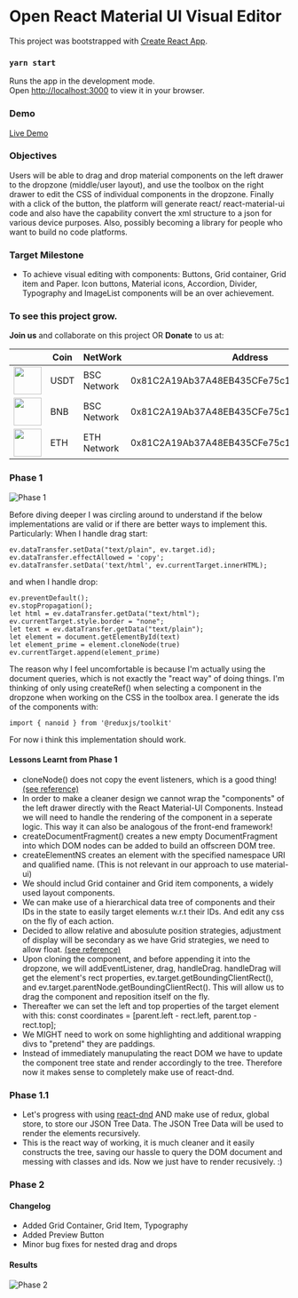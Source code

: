 # Open React Material UI Visual Editor

This project was bootstrapped with [Create React App](https://github.com/facebook/create-react-app).

### `yarn start`

Runs the app in the development mode.\
Open [http://localhost:3000](http://localhost:3000) to view it in your browser.

### Demo

[Live Demo](https://open-react-material-ui.web.app/)

### Objectives

Users will be able to drag and drop material components on the left drawer to the dropzone (middle/user layout), and use the toolbox on the right drawer to edit the CSS of individual components in the dropzone. Finally with a click of the button, the platform will generate react/ react-material-ui code and also have the capability convert the xml structure to a json for various device purposes. Also, possibly becoming a library for people who want to build no code platforms.

### Target Milestone
- To achieve visual editing with components: Buttons, Grid container, Grid item and Paper. Icon buttons, Material icons, Accordion, Divider, Typography and ImageList components will be an over achievement.

### To see this project grow.

<b>Join us</b> and collaborate on this project
OR
<b>Donate</b> to us at:

|   |Coin|NetWork|Address|
|---|----|-------|-------|
|<img src="https://s2.coinmarketcap.com/static/img/coins/200x200/825.png" width="50" height="50"> |USDT|BSC Network|0x81C2A19Ab37A48EB435CFe75c1ba42E3070517B1|
|<img src="https://upload.wikimedia.org/wikipedia/commons/f/fc/Binance-coin-bnb-logo.png" width="50" height="50">|BNB|BSC Network|0x81C2A19Ab37A48EB435CFe75c1ba42E3070517B1|
|<img src="https://d33wubrfki0l68.cloudfront.net/fcd4ecd90386aeb50a235ddc4f0063cfbb8a7b66/4295e/static/bfc04ac72981166c740b189463e1f74c/40129/eth-diamond-black-white.jpg" width="50" height="50">|ETH|ETH Network|0x81C2A19Ab37A48EB435CFe75c1ba42E3070517B1|

### Phase 1
![Phase 1](https://i.imgur.com/BOT2fg6.gif "Phase 1")

Before diving deeper I was circling around to understand if the below implementations are valid or if there are better ways to implement this.
Particularly:
When I handle drag start:
```
ev.dataTransfer.setData("text/plain", ev.target.id);
ev.dataTransfer.effectAllowed = 'copy';
ev.dataTransfer.setData('text/html', ev.currentTarget.innerHTML);
```
and when I handle drop:
```
ev.preventDefault();
ev.stopPropagation();
let html = ev.dataTransfer.getData("text/html");
ev.currentTarget.style.border = "none";
let text = ev.dataTransfer.getData("text/plain");
let element = document.getElementById(text)
let element_prime = element.cloneNode(true)
ev.currentTarget.append(element_prime)
```
The reason why I feel uncomfortable is because I'm actually using the document queries, which is not exactly the "react way" of doing things.
I'm thinking of only using createRef() when selecting a component in the dropzone when working on the CSS in the toolbox area.
I generate the ids of the components with:
```
import { nanoid } from '@reduxjs/toolkit'
```

For now i think this implementation should work.

#### Lessons Learnt from Phase 1

- cloneNode() does not copy the event listeners, which is a good thing! [(see reference)](https://stackoverflow.com/questions/15408394/how-to-copy-a-dom-node-with-event-listeners)
- In order to make a cleaner design we cannot wrap the "components" of the left drawer directly with the React Material-UI Components.
Instead we will need to handle the rendering of the component in a seperate logic. This way it can also be analogous of the front-end framework!
- createDocumentFragment() creates a new empty DocumentFragment into which DOM nodes can be added to build an offscreen DOM tree.
- createElementNS creates an element with the specified namespace URI and qualified name. (This is not relevant in our approach to use material-ui)
- We should includ Grid container and Grid item components, a widely used layout components.
- We can make use of a hierarchical data tree of components and their IDs in the state to easily target elements w.r.t their IDs. And edit any css on the fly of each action.
- Decided to allow relative and abosulute position strategies, adjustment of display will be secondary as we have Grid strategies, we need to allow float. [(see reference)](https://medium.com/@mautayro/understanding-css-position-display-float-87f9727334b2) 
- Upon cloning the component, and before appending it into the dropzone, we will addEventListener, drag, handleDrag. handleDrag will get the element's rect properties, ev.target.getBoundingClientRect(), and ev.target.parentNode.getBoundingClientRect(). This will allow us to drag the component and reposition itself on the fly.
- Thereafter we can set the left and top properties of the target element with this: const coordinates = [parent.left - rect.left, parent.top - rect.top];
- We MIGHT need to work on some highlighting and additional wrapping divs to "pretend" they are paddings.
- Instead of immediately manupulating the react DOM we have to update the component tree state and render accordingly to the tree. Therefore now it makes sense to completely make use of react-dnd.

### Phase 1.1

- Let's progress with using [react-dnd](https://react-dnd.github.io/react-dnd/about)  AND make use of redux, global store, to store our JSON Tree Data. The JSON Tree Data will be used to render the elements recursively.
- This is the react way of working, it is much cleaner and it easily constructs the tree, saving our hassle to query the DOM document and messing with classes and ids. Now we just have to render recusively. :)

### Phase 2

#### Changelog
- Added Grid Container, Grid Item, Typography
- Added Preview Button
- Minor bug fixes for nested drag and drops

#### Results

![Phase 2](https://i.imgur.com/WFbmy6u.gif "Phase 2")
